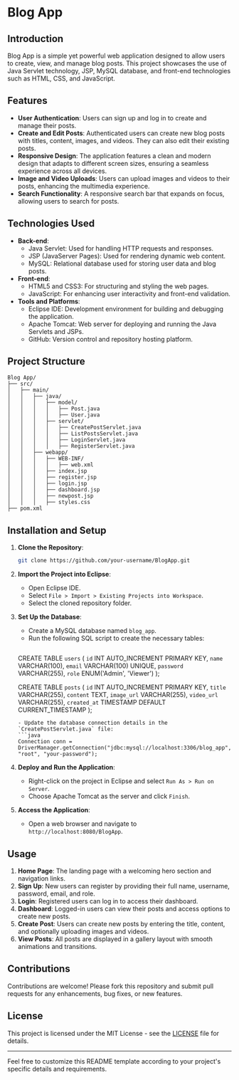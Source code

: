# Blog App

## Introduction
Blog App is a simple yet powerful web application designed to allow users to create, view, and manage blog posts. This project showcases the use of Java Servlet technology, JSP, MySQL database, and front-end technologies such as HTML, CSS, and JavaScript.

## Features
- **User Authentication**: Users can sign up and log in to create and manage their posts.
- **Create and Edit Posts**: Authenticated users can create new blog posts with titles, content, images, and videos. They can also edit their existing posts.
- **Responsive Design**: The application features a clean and modern design that adapts to different screen sizes, ensuring a seamless experience across all devices.
- **Image and Video Uploads**: Users can upload images and videos to their posts, enhancing the multimedia experience.
- **Search Functionality**: A responsive search bar that expands on focus, allowing users to search for posts.

## Technologies Used
- **Back-end**:
  - Java Servlet: Used for handling HTTP requests and responses.
  - JSP (JavaServer Pages): Used for rendering dynamic web content.
  - MySQL: Relational database used for storing user data and blog posts.
- **Front-end**:
  - HTML5 and CSS3: For structuring and styling the web pages.
  - JavaScript: For enhancing user interactivity and front-end validation.
- **Tools and Platforms**:
  - Eclipse IDE: Development environment for building and debugging the application.
  - Apache Tomcat: Web server for deploying and running the Java Servlets and JSPs.
  - GitHub: Version control and repository hosting platform.

## Project Structure
```
Blog App/
├── src/
│   ├── main/
│   │   ├── java/
│   │   │   ├── model/
│   │   │   │   ├── Post.java
│   │   │   │   ├── User.java
│   │   │   ├── servlet/
│   │   │   │   ├── CreatePostServlet.java
│   │   │   │   ├── ListPostsServlet.java
│   │   │   │   ├── LoginServlet.java
│   │   │   │   ├── RegisterServlet.java
│   │   ├── webapp/
│   │   │   ├── WEB-INF/
│   │   │   │   ├── web.xml
│   │   │   ├── index.jsp
│   │   │   ├── register.jsp
│   │   │   ├── login.jsp
│   │   │   ├── dashboard.jsp
│   │   │   ├── newpost.jsp
│   │   │   ├── styles.css
├── pom.xml

```

## Installation and Setup
1. **Clone the Repository**:
   ```bash
   git clone https://github.com/your-username/BlogApp.git
   ```
2. **Import the Project into Eclipse**:
   - Open Eclipse IDE.
   - Select `File > Import > Existing Projects into Workspace`.
   - Select the cloned repository folder.

3. **Set Up the Database**:
   - Create a MySQL database named `blog_app`.
   - Run the following SQL script to create the necessary tables:
     ```sql

	CREATE TABLE `users` (
	    `id` INT AUTO_INCREMENT PRIMARY KEY,
	    `name` VARCHAR(100),
	    `email` VARCHAR(100) UNIQUE,
	    `password` VARCHAR(255),
	    `role` ENUM('Admin', 'Viewer')
	);

	CREATE TABLE `posts` (
	    `id` INT AUTO_INCREMENT PRIMARY KEY,
	    `title` VARCHAR(255),
	    `content` TEXT,
	    `image_url` VARCHAR(255),
	    `video_url` VARCHAR(255),
	    `created_at` TIMESTAMP DEFAULT CURRENT_TIMESTAMP
	);
     ```
   - Update the database connection details in the `CreatePostServlet.java` file:
     ```java
     Connection conn = DriverManager.getConnection("jdbc:mysql://localhost:3306/blog_app", "root", "your-password");
     ```

4. **Deploy and Run the Application**:
   - Right-click on the project in Eclipse and select `Run As > Run on Server`.
   - Choose Apache Tomcat as the server and click `Finish`.

5. **Access the Application**:
   - Open a web browser and navigate to `http://localhost:8080/BlogApp`.

## Usage
1. **Home Page**: The landing page with a welcoming hero section and navigation links.
2. **Sign Up**: New users can register by providing their full name, username, password, email, and role.
3. **Login**: Registered users can log in to access their dashboard.
4. **Dashboard**: Logged-in users can view their posts and access options to create new posts.
5. **Create Post**: Users can create new posts by entering the title, content, and optionally uploading images and videos.
6. **View Posts**: All posts are displayed in a gallery layout with smooth animations and transitions.

## Contributions
Contributions are welcome! Please fork this repository and submit pull requests for any enhancements, bug fixes, or new features.

## License
This project is licensed under the MIT License - see the [LICENSE](LICENSE) file for details.

---

Feel free to customize this README template according to your project's specific details and requirements.
